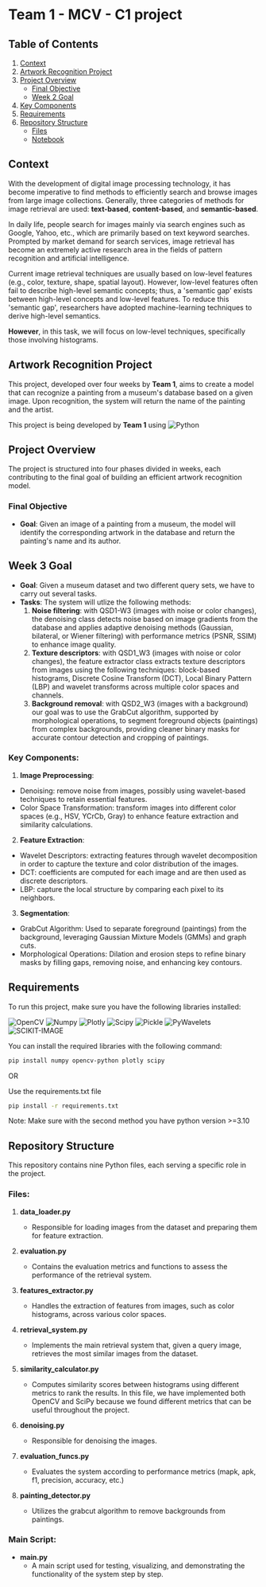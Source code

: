 # Team 1 - MCV - C1 project

## Table of Contents
1. [Context](#context)
2. [Artwork Recognition Project](#artwork-recognition-project)
3. [Project Overview](#project-overview)
   - [Final Objective](#final-objective)
   - [Week 2 Goal](#week-2-goal)
4. [Key Components](#key-components)
5. [Requirements](#requirements)
6. [Repository Structure](#repository-structure)
   - [Files](#files)
   - [Notebook](#notebook)

## Context

With the development of digital image processing technology, it has become imperative to find methods to efficiently search and browse images from large image collections. Generally, three categories of methods for image retrieval are used: **text-based**, **content-based**, and **semantic-based**. 

In daily life, people search for images mainly via search engines such as Google, Yahoo, etc., which are primarily based on text keyword searches. Prompted by market demand for search services, image retrieval has become an extremely active research area in the fields of pattern recognition and artificial intelligence. 

Current image retrieval techniques are usually based on low-level features (e.g., color, texture, shape, spatial layout). However, low-level features often fail to describe high-level semantic concepts; thus, a 'semantic gap' exists between high-level concepts and low-level features. To reduce this 'semantic gap', researchers have adopted machine-learning techniques to derive high-level semantics.

**However**, in this task, we will focus on low-level techniques, specifically those involving histograms.

## Artwork Recognition Project

This project, developed over four weeks by **Team 1**, aims to create a model that can recognize a painting from a museum's database based on a given image. Upon recognition, the system will return the name of the painting and the artist. 

This project is being developed by **Team 1** using ![Python](https://img.shields.io/badge/Python-FFD43B?style=for-the-badge&logo=python&logoColor=blue)

## Project Overview

The project is structured into four phases divided in weeks, each contributing to the final goal of building an efficient artwork recognition model.

### Final Objective
- **Goal**: Given an image of a painting from a museum, the model will identify the corresponding artwork in the database and return the painting's name and its author.

## Week 3 Goal

- **Goal**: Given a museum dataset and two different query sets, we have to carry out several tasks.
- **Tasks**: The system will utlize the following methods:
  1. **Noise filtering**: with QSD1-W3 (images with noise or color changes), the denoising class detects noise based on image gradients from the database and applies adaptive denoising methods (Gaussian, bilateral, or Wiener filtering) with performance metrics (PSNR, SSIM) to enhance image quality.
  2. **Texture descriptors**: with QSD1_W3 (images with noise or color changes), the feature extractor class extracts texture descriptors from images using the following techniques: block-based histograms, Discrete Cosine Transform (DCT), Local Binary Pattern (LBP) and wavelet transforms across multiple color spaces and channels.
  3. **Background removal**: with QSD2_W3 (images with a background) our goal was to use the GrabCut algorithm, supported by morphological operations, to  segment foreground objects (paintings) from complex backgrounds, providing cleaner binary masks for accurate contour detection and cropping of paintings.

### Key Components:
1. **Image Preprocessing**:
- Denoising: remove noise from images, possibly using wavelet-based techniques to retain essential features.
- Color Space Transformation: transform images into different color spaces (e.g., HSV, YCrCb, Gray) to enhance feature extraction and similarity calculations.
2. **Feature Extraction**:
- Wavelet Descriptors: extracting features through wavelet decomposition in order to capture the texture and color distribution of the images.
- DCT: coefficients are computed for each image and are then used as discrete descriptors.
- LBP: capture the local structure by comparing each pixel to its neighbors.
3. **Segmentation**:
- GrabCut Algorithm: Used to separate foreground (paintings) from the background, leveraging Gaussian Mixture Models (GMMs) and graph cuts.
- Morphological Operations: Dilation and erosion steps to refine binary masks by filling gaps, removing noise, and enhancing key contours.

## Requirements

To run this project, make sure you have the following libraries installed:

![OpenCV](https://img.shields.io/badge/OpenCV-27338e?style=for-the-badge&logo=OpenCV&logoColor=white)
![Numpy](https://img.shields.io/badge/Numpy-777BB4?style=for-the-badge&logo=numpy&logoColor=white)
![Plotly](https://img.shields.io/badge/Plotly-239120?style=for-the-badge&logo=plotly&logoColor=white)
![Scipy](https://img.shields.io/badge/scipy-FF6633?style=for-the-badge&logo=spicy&logoColor=white)
![Pickle](https://img.shields.io/badge/Pickle-0a9c6b?style=for-the-badge&logo=python&logoColor=white)
![PyWavelets](https://img.shields.io/badge/PyWavelets-1d8bcd?style=for-the-badge&logo=python&logoColor=white)
![SCIKIT-IMAGE](https://img.shields.io/badge/scikit--image-5b80b1?style=for-the-badge&logo=python&logoColor=white)


You can install the required libraries with the following command:

```bash
pip install numpy opencv-python plotly scipy
```
OR 

Use the requirements.txt file 
```bash
pip install -r requirements.txt
```
Note: Make sure with the second method you have python version >=3.10

## Repository Structure

This repository contains nine Python files, each serving a specific role in the project.

### Files:

1. **data_loader.py**
   - Responsible for loading images from the dataset and preparing them for feature extraction.

2. **evaluation.py**
   - Contains the evaluation metrics and functions to assess the performance of the retrieval system.

3. **features_extractor.py**
   - Handles the extraction of features from images, such as color histograms, across various color spaces.

4. **retrieval_system.py**
   - Implements the main retrieval system that, given a query image, retrieves the most similar images from the dataset.

5. **similarity_calculator.py**
   - Computes similarity scores between histograms using different metrics to rank the results. In this file, we have implemented both OpenCV and SciPy because we found different metrics that can be useful throughout the project.
  
6. **denoising.py**
   - Responsible for denoising the images.
  
7. **evaluation_funcs.py**
   - Evaluates the system according to performance metrics (mapk, apk, f1, precision, accuracy, etc.)
  
6. **painting_detector.py**
   - Utilizes the grabcut algorithm to remove backgrounds from paintings.

### Main Script:

- **main.py**
  - A main script used for testing, visualizing, and demonstrating the functionality of the system step by step.
